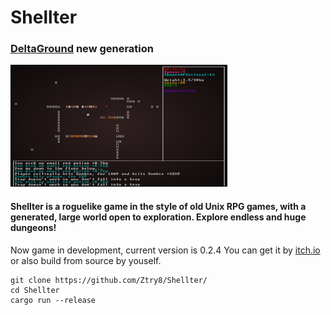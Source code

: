 # Shellter
### [DeltaGround](https://github.com/Ztry8/DeltaGround/) new generation
![screenshot](https://github.com/Ztry8/Shellter/blob/main/screenshots/1.png?raw=true)

#### Shellter is a roguelike game in the style of old Unix RPG games, with a generated, large world open to exploration. Explore endless and huge dungeons! 

Now game in development, current version is 0.2.4
You can get it by [itch.io](https://asld.itch.io/shellter) or also build from source by youself.
```
git clone https://github.com/Ztry8/Shellter/
cd Shellter
cargo run --release
```
